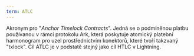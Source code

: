 ```yaml
---
term: ATLC
---
```


Akronym pro "*Anchor Timelock Contracts*". Jedná se o podmíněnou platbu používanou v rámci protokolu Ark, která poskytuje atomický platební harmonogram pro uzel prostřednictvím konektorů, které tvoří takzvaný "txlock". Cíl ATLC je v podstatě stejný jako cíl HTLC v Lightning.